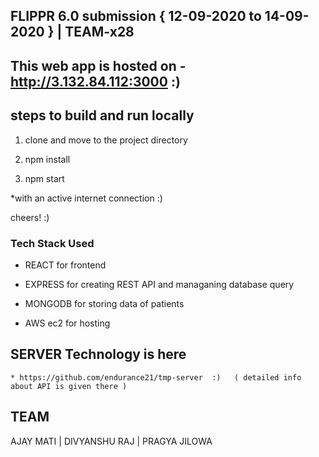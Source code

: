 ## FLIPPR 6.0 submission   {  12-09-2020   to   14-09-2020  }     |       TEAM-x28  

## This web app is hosted on  - http://3.132.84.112:3000    :)


## steps to build and run locally 
  
    
   1.  clone and move to the project directory 
   
   2. npm install 
   
   3. npm start 
   
   *with an active internet connection :)
  
   
   cheers! :)
   
 
  
 


### Tech Stack Used 

  * REACT for frontend 
  
  * EXPRESS for creating REST API and managaning database query 
  
  * MONGODB for storing data of  patients 
  
  * AWS ec2 for hosting 
  
  
  
## SERVER Technology is here 
    * https://github.com/endurance21/tmp-server  :)   ( detailed info about API is given there )
  
  
## TEAM 

 AJAY MATI |   DIVYANSHU RAJ  | PRAGYA JILOWA 
  
  
  

